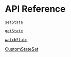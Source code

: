 # API Reference

[`setState`](API%20Reference%20bd7257d934534d6da1da32e307aef4c0/setState%20904146608a9c421c82726045b1f82d12.md)

[`getState`](API%20Reference%20bd7257d934534d6da1da32e307aef4c0/getState%207c0c9524391046c6851ad9452fc69ef8.md)

[`watchState`](API%20Reference%20bd7257d934534d6da1da32e307aef4c0/watchState%209654799baf0a4ae4bd66c237de46ea7b.md)

[CustomStateSet](API%20Reference%20bd7257d934534d6da1da32e307aef4c0/CustomStateSet%2027f35683012f4179b7b57a125004a7d5.md)